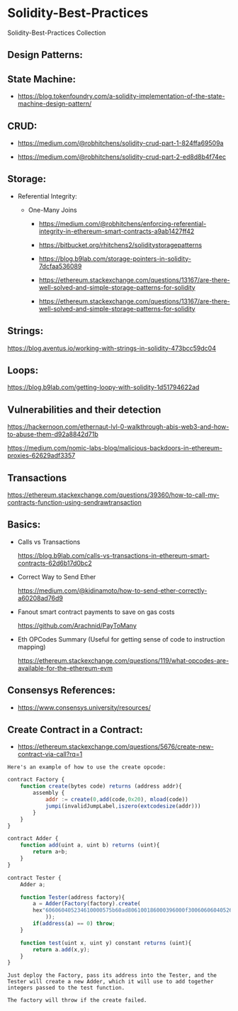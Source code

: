 # Solidity-Best-Practices
Solidity-Best-Practices Collection

## Design Patterns:

## State Machine:

- https://blog.tokenfoundry.com/a-solidity-implementation-of-the-state-machine-design-pattern/

## CRUD:

- https://medium.com/@robhitchens/solidity-crud-part-1-824ffa69509a

- https://medium.com/@robhitchens/solidity-crud-part-2-ed8d8b4f74ec


## Storage:

- Referential Integrity:

   - One-Many Joins

      - https://medium.com/@robhitchens/enforcing-referential-integrity-in-ethereum-smart-contracts-a9ab1427ff42

      - https://bitbucket.org/rhitchens2/soliditystoragepatterns
      
      - https://blog.b9lab.com/storage-pointers-in-solidity-7dcfaa536089
      
      - https://ethereum.stackexchange.com/questions/13167/are-there-well-solved-and-simple-storage-patterns-for-solidity
      
      - https://ethereum.stackexchange.com/questions/13167/are-there-well-solved-and-simple-storage-patterns-for-solidity

## Strings:

   https://blog.aventus.io/working-with-strings-in-solidity-473bcc59dc04
   
## Loops:

   https://blog.b9lab.com/getting-loopy-with-solidity-1d51794622ad
   
## Vulnerabilities and their detection

   https://hackernoon.com/ethernaut-lvl-0-walkthrough-abis-web3-and-how-to-abuse-them-d92a8842d71b
   
   https://medium.com/nomic-labs-blog/malicious-backdoors-in-ethereum-proxies-62629adf3357
   
## Transactions

   https://ethereum.stackexchange.com/questions/39360/how-to-call-my-contracts-function-using-sendrawtransaction

## Basics:

- Calls vs Transactions

  https://blog.b9lab.com/calls-vs-transactions-in-ethereum-smart-contracts-62d6b17d0bc2

- Correct Way to Send Ether

  https://medium.com/@kidinamoto/how-to-send-ether-correctly-a60208ad76d9

- Fanout smart contract payments to save on gas costs

  https://github.com/Arachnid/PayToMany
  
- Eth OPCodes Summary (Useful for getting sense of code to instruction mapping)

  https://ethereum.stackexchange.com/questions/119/what-opcodes-are-available-for-the-ethereum-evm
  
  
 ## Consensys References:
 
 - https://www.consensys.university/resources/
 
 ## Create Contract in a Contract:
 
 - https://ethereum.stackexchange.com/questions/5676/create-new-contract-via-call?rq=1
 
 ```
 Here's an example of how to use the create opcode:
```

```js
contract Factory {
    function create(bytes code) returns (address addr){
        assembly {
            addr := create(0,add(code,0x20), mload(code))
            jumpi(invalidJumpLabel,iszero(extcodesize(addr)))
        }
    }
}

contract Adder {
    function add(uint a, uint b) returns (uint){
        return a+b;
    }
}

contract Tester {
    Adder a;

    function Tester(address factory){
        a = Adder(Factory(factory).create(
        hex"606060405234610000575b60ad806100186000396000f30060606040526000357c0100000000000000000000000000000000000000000000000000000000900463ffffffff168063771602f714603c575b6000565b34600057605d60048080359060200190919080359060200190919050506073565b6040518082815260200191505060405180910390f35b600081830190505b929150505600a165627a7a723058205d7bec00c6d410f7ea2a3b03112b597bb3ef544439889ecc1294a77b85eab15e0029"
            ));
        if(address(a) == 0) throw;
    }

    function test(uint x, uint y) constant returns (uint){
        return a.add(x,y);
    }
}
```

```
Just deploy the Factory, pass its address into the Tester, and the Tester will create a new Adder, which it will use to add together integers passed to the test function.

The factory will throw if the create failed.
 ```
